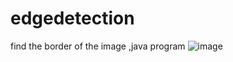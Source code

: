 # edgedetection
find the border of the image ,java program
![image](https://user-images.githubusercontent.com/90900262/218732085-1ea9fa89-c210-40d3-8b89-6f0d450ffcc9.png)
